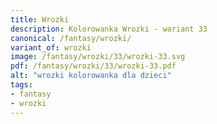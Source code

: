```yaml
---
title: Wrozki
description: Kolorowanka Wrozki - wariant 33
canonical: /fantasy/wrozki/
variant_of: wrozki
image: /fantasy/wrozki/33/wrozki-33.svg
pdf: /fantasy/wrozki/33/wrozki-33.pdf
alt: "wrozki kolorowanka dla dzieci"
tags:
- fantasy
- wrozki
---
```

